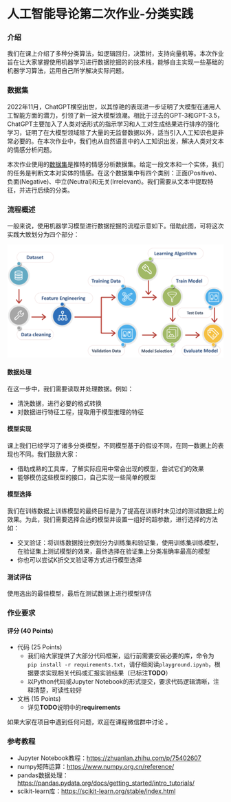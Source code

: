 # 人工智能导论第二次作业-分类实践

### 介绍

我们在课上介绍了多种分类算法，如逻辑回归，决策树，支持向量机等。本次作业旨在让大家掌握使用机器学习进行数据挖掘的的技术栈，能够自主实现一些基础的机器学习算法，运用自己所学解决实际问题。


### 数据集

2022年11月，ChatGPT横空出世，以其惊艳的表现进一步证明了大模型在通用人工智能方面的潜力，引领了新一波大模型浪潮。相比于过去的GPT-3和GPT-3.5，ChatGPT主要加入了人类对话形式的指示学习和人工对生成结果进行排序的强化学习，证明了在大模型领域除了大量的无监督数据以外，适当引入人工知识也是非常必要的。在本次作业中，我们也从自然语言中的人工知识出发，解决人类对文本的情感分析问题。

本次作业使用的[数据集](./data/sentiment_train.csv)是推特的情感分析数据集。给定一段文本和一个实体，我们的任务是判断文本对实体的情感。在这个数据集中有四个类别：正面(Positive)、负面(Negative)、中立(Neutral)和无关(Irrelevant)。我们需要从文本中提取特征，并进行后续的分类。


### 流程概述

一般来说，使用机器学习模型进行数据挖掘的流程示意如下。借助此图，可将这次实践大致划分为四个部分：

![image-20210326114354926](assets/demo.png)

#### 数据处理

在这一步中，我们需要读取并处理数据。例如：
- 清洗数据，进行必要的格式转换
- 对数据进行特征工程，提取用于模型推理的特征

#### 模型实现

课上我们已经学习了诸多分类模型，不同模型基于的假设不同，在同一数据上的表现也不同。我们鼓励大家：
- 借助成熟的工具库，了解实际应用中常会出现的模型，尝试它们的效果
- 能够模仿这些模型的接口，自己实现一些简单的模型

#### 模型选择

我们在训练数据上训练模型的最终目标是为了提高在训练时未见过的测试数据上的效果。为此，我们需要选择合适的模型并设置一组好的超参数，进行选择的方法如：
- 交叉验证：将训练数据按比例划分为训练集和验证集，使用训练集训练模型，在验证集上测试模型的效果，最终选择在验证集上分类准确率最高的模型
- 你也可以尝试K折交叉验证等方式进行模型选择

#### 测试评估

使用选出的最佳模型，最后在测试数据上进行模型评估

### 作业要求

#### 评分 (40 Points)

* 代码 (25 Points)
  * 我们给大家提供了大部分代码框架，运行前需要安装必要的库，命令为 ```pip install -r requirements.txt```，请仔细阅读```playground.ipynb```，根据要求实现相关代码或汇报实验结果（已标注**TODO**）
  * 以Python代码或Jupyter Notebook的形式提交，要求代码逻辑清晰，注释清楚，可读性较好
* 文档 (15 Points)
  * 详见**TODO**说明中的**requirements**

如果大家在项目中遇到任何问题，欢迎在课程微信群中讨论 。


### 参考教程

* Jupyter Notebook教程：https://zhuanlan.zhihu.com/p/75402607
* numpy矩阵运算：https://www.numpy.org.cn/reference/
* pandas数据处理：https://pandas.pydata.org/docs/getting_started/intro_tutorials/
* scikit-learn库：https://scikit-learn.org/stable/index.html


